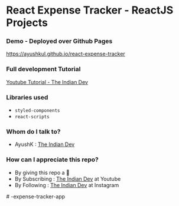 # React Expense Tracker - ReactJS Projects

### Demo - Deployed over Github Pages 
https://ayushkul.github.io/react-expense-tracker

### Full development Tutorial 
[Youtube Tutorial - The Indian Dev](https://www.youtube.com/watch?v=_UXycMmVYj0)

### Libraries used
* `styled-components`
* `react-scripts`

### Whom do I talk to? ###

* AyushK : [The Indian Dev](https://www.instagram.com/theindiandev)

### How can I appreciate this repo? ###

* By giving this repo a 🌟
* By Subscribing : [The Indian Dev](https://www.youtube.com/channel/UCbaR6YYn5VGXrR5_f-4tNsA) at Youtube
* By Following : [The Indian Dev](https://www.instagram.com/theindiandev) at Instagram

#   - e x p e n s e - t r a c k e r - a p p  
 